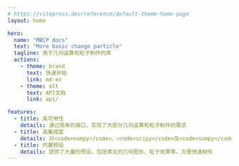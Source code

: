 ```yaml
---
# https://vitepress.dev/reference/default-theme-home-page
layout: home

hero:
  name: "MBCP docs"
  text: "More basic change particle"
  tagline: 用于几何运算和粒子制作的库
  actions:
    - theme: brand
      text: 快速开始
      link: md-ex
    - theme: alt
      text: API文档
      link: api/

features:
  - title: 高可用性
    details: 通过简单的接口，实现了大部分几何运算和粒子制作的需求
  - title: 高集成度
    details: 对<code>numpy</code>、<code>scipy</code>及<code>sumpy</code>进行了封装和集成，使脚本编写像使用Geogebra一样简单
  - title: 内置预设
    details: 提供了大量的预设，包括常见的几何图形、粒子效果等，方便快速制作
---
```


